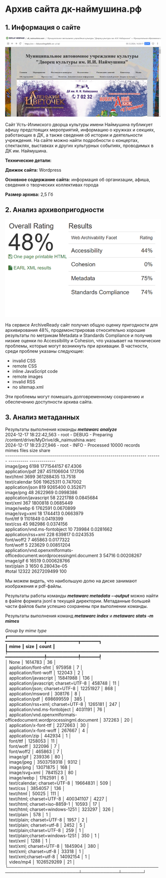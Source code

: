 # Архив сайта дк-наймушина.рф 

## **1\. Информация о сайте**

[![Скриншот архива сайта](replay_web.png)](replay_web.png)

Сайт Усть-Илимского дворца культуры имени Наймушина публикует афишу предстоящих мероприятий, информацию о кружках и секциях, работающих в ДК, а также сведения об истории и деятельности учреждения. На сайте можно найти подробности о концертах, спектаклях, выставках и других культурных событиях, проводимых в ДК им. Наймушина.

**Технические детали:**

**Движок сайта:** Wordpress 

**Основное содержание сайта:** информация об организации, афиша, сведения о творческих коллективах города

**Размер архива:** 2,5 Гб

## **2\. Анализ архивопригодности**

[![Результаты проверки](archive_ready.png)](archive_ready.png)

На сервисе ArchiveReady сайт получил общую оценку пригодности для архивирования 48%, продемонстрировав относительно хорошие результаты по метрикам Metadata и Standards Compliance и получив низкие оценки по Accessibility и Cohesion, что указывает на технические проблемы, которые могут возникнуть при архивации. В частности, среди проблем указаны следующие:

* invalid CSS  
* remote CSS   
* inline JavaScript code  
* remote images  
* invalid RSS  
* no sitemap.xml

Эти проблемы могут помешать долговременному сохранению и обеспечению доступности архива сайта.

## **3\. Анализ метаданных**

Результаты выполнения команды ***metawarc analyze***   
2024-12-17 18:22:42,563 \- root \- DEBUG \- Preparing /content/drive/MyDrive/dk\_naimushina.warc  
2024-12-17 18:23:27,946 \- root \- INFO \- Processed 10000 records  
mimes                                                                      files        size          share  
\-----------------------------------------------------------------------  \-------  \----------  \-------------  
image/jpeg                                                                  6198  1771544157   67.4306  
application/pdf                                                              287   451106604   17.1706  
text/html                                                                   3699   361288435   13.7518  
text/calendar                                                                506    19625311    0.747002  
application/json                                                             819     9265400    0.352671  
image/png                                                                     48     2622969    0.0998386  
application/javascript                                                        58     2221788    0.0845684  
text/xml                                                                     367     1800818    0.0685449  
image/webp                                                                     6     1762591    0.0670899  
image/svg+xml                                                                 18     1744413    0.0663979  
font/ttf                                                                       9     1101849    0.0419399  
text/css                                                                      45      982986    0.0374156  
application/vnd.ms-fontobject                                                 10      739984    0.0281662  
application/rss+xml                                                          228      639817    0.0243535  
font/woff2                                                                     7      465863    0.0177322  
font/woff                                                                      5      223629    0.00851204  
application/vnd.openxmlformats-officedocument.wordprocessingml.document        3       54716    0.00208267  
image/gif                                                                      6       16519    0.000628766  
text/plain                                                                     3        1650    6.28043e-05  
\#total                                                                     12322  2627209499  100

Мы можем видеть, что наибольшую долю на диске занимают изображения и pdf-файлы.

Результаты работы команды ***metawarc metadata \--output*** можно найти в файле формата jsonl в текущей директории. Метаданные большей части файлов были успешно сохранены при выполнении команды.

Результаты выполнения команд ***metawarc index*** и ***metawarc stats \-m mimes***

*Group by mime type*                                         
┏━━━━━━━━━━━━━━━━━━━━━━━━━━━━━━━━━━━━━━━━━━━━━━━━━━━━━━━━━━━━━━━━━━━━━━━━━┳━━━━━━━━━━━━┳━━━━━━━┓  
┃ **mime**                                                                   ┃ **size**      ┃ **count** ┃  
┡━━━━━━━━━━━━━━━━━━━━━━━━━━━━━━━━━━━━━━━━━━━━━━━━━━━━━━━━━━━━━━━━━━━━━━━━━╇━━━━━━━━━━━━╇━━━━━━━┩  
│ None                                                                   │ 1614783   │   36 │  
│ application/font-sfnt                                                  │ 975958    │    7 │  
│ application/font-woff                                                  │ 122043    │    2 │  
│ application/javascript                                                 │ 15841988  │  136 │  
│ application/javascript; charset=UTF-8                                  │ 458748    │   11 │  
│ application/json; charset=UTF-8                                        │ 12251927  │  868 │  
│ application/msword                                                     │ 308176    │    8 │  
│ application/pdf                                                        │ 698699559 │  385 │  
│ application/rss+xml; charset=UTF-8                                     │ 1265181   │  247 │  
│ application/vnd.ms-fontobject                                          │ 4031191   │   76 │  
│ application/vnd.openxmlformats-officedocument.wordprocessingml.document │ 372263    │   20 │  
│ application/x-font-ttf                                                 │ 2272663   │   30 │  
│ application/x-font-woff                                                │ 267667    │    4 │  
│ application/zip                                                        │ 442934    │    1 │  
│ font/ttf                                                               │ 1258053   │   11 │  
│ font/woff                                                              │ 322096    │    7 │  
│ font/woff2                                                             │ 465863    │    7 │  
│ image/gif                                                              │ 239336    │   80 │  
│ image/jpeg                                                             │ 3503759318 │ 9312 │  
│ image/png                                                              │ 13071875  │  168 │  
│ image/svg+xml                                                          │ 7841523   │   80 │  
│ image/webp                                                             │ 1762591   │    6 │  
│ text/calendar; charset=UTF-8                                           │ 19664831  │  509 │  
│ text/css                                                               │ 3854057   │  136 │  
│ text/html                                                              │ 50025     │  111 │  
│ text/html; charset=UTF-8                                               │ 400341107 │ 4227 │  
│ text/html; charset=iso-8859-1                                          │ 10593     │   17 │  
│ text/html; charset=windows-1251                                        │ 323297    │  326 │  
│ text/plain                                                             │ 578       │    1 │  
│ text/plain; charset=UTF-8                                              │ 1957      │    2 │  
│ text/plain; charset=utf-8                                              │ 2452      │    5 │  
│ text/plain;charset=UTF-8                                               │ 259       │    1 │  
│ text/plain;charset=windows-1251                                        │ 350       │    1 │  
│ text/xml                                                               │ 1288      │    1 │  
│ text/xml; charset=UTF-8                                                │ 1845904   │  380 │  
│ text/xml; charset=utf-8                                                │ 33318     │    1 │  
│ text/xml;charset=utf-8                                                 │ 14092154  │    1 │  
│ video/mp4                                                              │ 1026529269 │   21 │  
└─────────────────────────────────────────────────────────────────────────┴────────────┴───────┘
